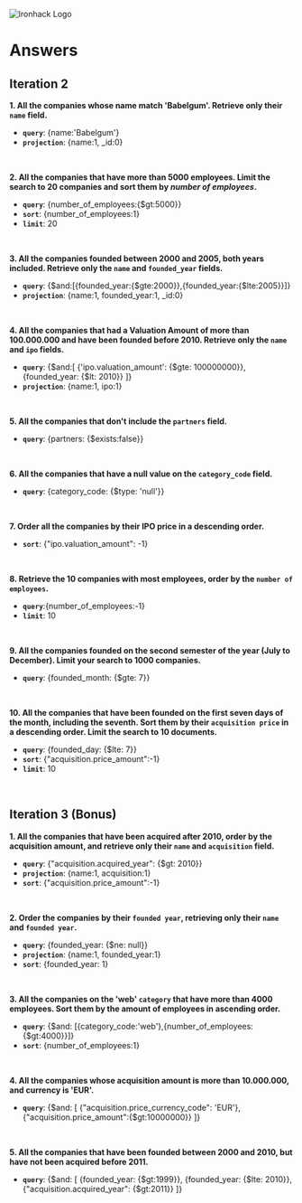 ![Ironhack Logo](https://i.imgur.com/1QgrNNw.png)

# Answers

## Iteration 2

**1. All the companies whose name match 'Babelgum'. Retrieve only their `name` field.**

<!-- Your Query Goes Here -->
- **`query`**: {name:'Babelgum'}
- **`projection`**: {name:1, _id:0}

<br>

**2. All the companies that have more than 5000 employees. Limit the search to 20 companies and sort them by *number of employees*.**

<!-- Your Query Goes Here -->
- **`query`**: {number_of_employees:{$gt:5000}}
- **`sort`**: {number_of_employees:1}
- **`limit`**: 20

<br>

**3. All the companies founded between 2000 and 2005, both years included. Retrieve only the `name` and `founded_year` fields.**

<!-- Your Query Goes Here -->
- **`query`**: {$and:[{founded_year:{$gte:2000}},{founded_year:{$lte:2005}}]}
- **`projection`**: {name:1, founded_year:1, _id:0}

<br>

**4. All the companies that had a Valuation Amount of more than 100.000.000 and have been founded before 2010. Retrieve only the `name` and `ipo` fields.**

<!-- Your Query Goes Here -->
- **`query`**: {$and:[
	{'ipo.valuation_amount': {$gte: 100000000}},
	{founded_year: {$lt: 2010}}
]}
- **`projection`**: {name:1, ipo:1}

<br>

**5. All the companies that don't include the `partners` field.**

<!-- Your Query Goes Here -->
- **`query`**: {partners: {$exists:false}}

<br>

**6. All the companies that have a null value on the `category_code` field.**

<!-- Your Query Goes Here -->
- **`query`**: {category_code: {$type: 'null'}}

<br>

**7. Order all the companies by their IPO price in a descending order.**

<!-- Your Query Goes Here -->
- **`sort`**: {"ipo.valuation_amount": -1}

<br>

**8. Retrieve the 10 companies with most employees, order by the `number of employees`.**

<!-- Your Query Goes Here -->
- **`query`**:{number_of_employees:-1}
- **`limit`**: 10

<br>

**9. All the companies founded on the second semester of the year (July to December). Limit your search to 1000 companies.**

<!-- Your Query Goes Here -->
- **`query`**: {founded_month: {$gte: 7}}

<br>

**10. All the companies that have been founded on the first seven days of the month, including the seventh. Sort them by their `acquisition price` in a descending order. Limit the search to 10 documents.**

<!-- Your Query Goes Here -->
- **`query`**: {founded_day: {$lte: 7}}
- **`sort`**: {"acquisition.price_amount":-1}
- **`limit`**: 10

<br>

## Iteration 3 (Bonus)

**1. All the companies that have been acquired after 2010, order by the acquisition amount, and retrieve only their `name` and `acquisition` field.**

<!-- Your Query Goes Here -->
- **`query`**: {"acquisition.acquired_year": {$gt: 2010}}
- **`projection`**: {name:1, acquisition:1}
- **`sort`**: {"acquisition.price_amount":-1}

<br>

**2. Order the companies by their `founded year`, retrieving only their `name` and `founded year`.**

<!-- Your Query Goes Here -->
- **`query`**: {founded_year: {$ne: null}}
- **`projection`**: {name:1, founded_year:1}
- **`sort`**: {founded_year: 1}

<br>

**3. All the companies on the 'web' `category` that have more than 4000 employees. Sort them by the amount of employees in ascending order.**

<!-- Your Query Goes Here -->
- **`query`**: {$and: [{category_code:'web'},{number_of_employees:{$gt:4000}}]}
- **`sort`**: {number_of_employees:1}

<br>

**4. All the companies whose acquisition amount is more than 10.000.000, and currency is 'EUR'.**

<!-- Your Query Goes Here -->
- **`query`**: {$and: [
{"acquisition.price_currency_code": 'EUR'}, 
{"acquisition.price_amount":{$gt:10000000}}
]}

<br>

**5. All the companies that have been founded between 2000 and 2010, but have not been acquired before 2011.**

<!-- Your Query Goes Here -->
- **`query`**: {$and: [
{founded_year: {$gt:1999}}, 
{founded_year: {$lte: 2010}},
{"acquisition.acquired_year": {$gt:2011}}
]}

<br>

